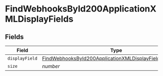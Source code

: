 # FindWebhooksById200ApplicationXMLDisplayFields


## Fields

| Field                                                                                                                                               | Type                                                                                                                                                | Required                                                                                                                                            | Description                                                                                                                                         | Example                                                                                                                                             |
| --------------------------------------------------------------------------------------------------------------------------------------------------- | --------------------------------------------------------------------------------------------------------------------------------------------------- | --------------------------------------------------------------------------------------------------------------------------------------------------- | --------------------------------------------------------------------------------------------------------------------------------------------------- | --------------------------------------------------------------------------------------------------------------------------------------------------- |
| `displayField`                                                                                                                                      | [FindWebhooksById200ApplicationXMLDisplayFieldsDisplayField](../../models/operations/findwebhooksbyid200applicationxmldisplayfieldsdisplayfield.md) | :heavy_minus_sign:                                                                                                                                  | N/A                                                                                                                                                 |                                                                                                                                                     |
| `size`                                                                                                                                              | *number*                                                                                                                                            | :heavy_minus_sign:                                                                                                                                  | N/A                                                                                                                                                 | 1                                                                                                                                                   |